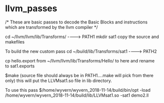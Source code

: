 # llvm_passes

/*  These are basic passes to decode the Basic Blocks and instructions which are transformed by the llvm compiler */


cd ~/llvm/llvm/lib/Transforms/       ----> PATH1
mkdir sat1
copy the source and makefiles

To build the new custom pass
cd ~/build/lib/Transforms/sat1           ----> PATH2

cp hello.export from ~/llvm/llvm/lib/Transforms/Hello/ to here and rename to sat1.exports

$make   (source file should always be in PATH1....make will pick from there only)
this will put the LLVMsat1.so  file in lib directory.


To use this pass 
$/home/wyvern/wyvern_2018-11-14/build/bin/opt -load /home/wyvern/wyvern_2018-11-14/build/lib/LLVMsat1.so -sat1 demo2.ll
